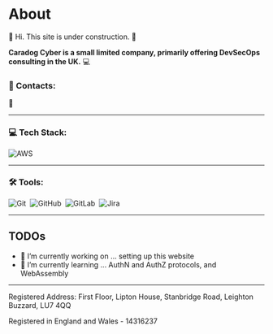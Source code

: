 # About

🚧 Hi. This site is under construction. 🚧

__Caradog Cyber is a small limited company, primarily offering DevSecOps consulting in the UK.__ 💻

### 🔗 Contacts:

<!--
![linkedin](https://img.shields.io/badge/-LinkedIn-333333?style=flat&logo=linkedin&logoColor=016eab)&nbsp;

[<img alt="Caradog Cyber TBC | LinkedIn" width="22px" src="https://img.shields.io/badge/-LinkedIn-333333?style=flat&logo=linkedin&logoColor=016eab" />][linkedin]
-->

<!--[<img alt="webDev | LinkedIn" src="https://img.shields.io/badge/linkedin-TBC.svg?&style=flat&logo=linkedin&logoColor=white" />][linkedin]-->

🙉

---

### 💻 Tech Stack:

![AWS](https://img.shields.io/badge/-AWS-333333?style=flat&logo=amazonaws)&nbsp;

---

### 🛠 Tools:

![Git](https://img.shields.io/badge/-Git-333333?style=flat&logo=git)&nbsp;
![GitHub](https://img.shields.io/badge/-GitHub-333333?style=flat&logo=github)&nbsp;
![GitLab](https://img.shields.io/badge/-GitLab-333333?style=flat&logo=GitLab&logoColor=0079BF)&nbsp;
![Jira](https://img.shields.io/badge/-Jira-333333?style=flat&logo=Jira&logoColor=0079BF)&nbsp;

---

## TODOs

- 🔭 I’m currently working on ... setting up this website
- 🌱 I’m currently learning ... AuthN and AuthZ protocols, and WebAssembly

---

Registered Address: First Floor, Lipton House, Stanbridge Road, Leighton Buzzard, LU7 4QQ

Registered in England and Wales - 14316237
